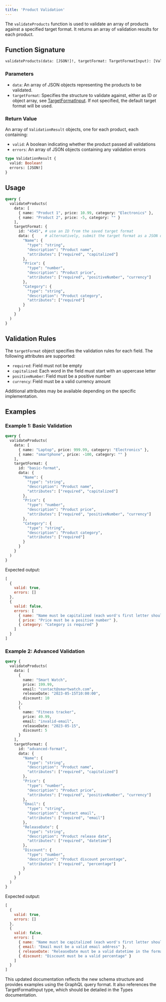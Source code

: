 ```yaml
---
title: 'Product Validation'
---
```


The `validateProducts` function is used to validate an array of products against a specified target format. It returns an array of validation results for each product.

## Function Signature

```graphql
validateProducts(data: [JSON!]!, targetFormat: TargetFormatInput): [ValidationResult!]
```

### Parameters

- `data`: An array of JSON objects representing the products to be validated.
- `targetFormat`: Specifies the structure to validate against, either as ID or object array, see [TargetFormatInput](./types#targetformatinput). If not specified, the default target format will be used.

### Return Value

An array of `ValidationResult` objects, one for each product, each containing:

- `valid`: A boolean indicating whether the product passed all validations
- `errors`: An array of JSON objects containing any validation errors

```graphql
type ValidationResult {
  valid: Boolean!
  errors: [JSON!]
}
```

## Usage

```graphql
query {
  validateProducts(
    data: [
      { name: "Product 1", price: 10.99, category: "Electronics" },
      { name: "Product 2", price: -5, category: "" }
    ],
    targetFormat: {
      id: "4545", # use an ID from the saved target format
      data: {     # alternatively, submit the target format as a JSON object
        "Name": {
          "type": "string",
          "description": "Product name",
          "attributes": ["required", "capitalized"]
        },
        "Price": {
          "type": "number",
          "description": "Product price",
          "attributes": ["required", "positiveNumber", "currency"]
        },
        "Category": {
          "type": "string",
          "description": "Product category",
          "attributes": ["required"]
        }
      } 
    }
  )
}
```

## Validation Rules

The `targetFormat` object specifies the validation rules for each field. The following attributes are supported:

- `required`: Field must not be empty
- `capitalized`: Each word in the field must start with an uppercase letter
- `positiveNumber`: Field must be a positive number
- `currency`: Field must be a valid currency amount

Additional attributes may be available depending on the specific implementation.

## Examples

### Example 1: Basic Validation

```graphql
query {
  validateProducts(
    data: [
      { name: "Laptop", price: 999.99, category: "Electronics" },
      { name: "smartphone", price: -100, category: "" }
    ],
    targetFormat: {
      id: "basic-format",
      data: {
        "Name": {
          "type": "string",
          "description": "Product name",
          "attributes": ["required", "capitalized"]
        },
        "Price": {
          "type": "number",
          "description": "Product price",
          "attributes": ["required", "positiveNumber", "currency"]
        },
        "Category": {
          "type": "string",
          "description": "Product category",
          "attributes": ["required"]
        }
      }
    }
  )
}
```

Expected output:

```javascript
[
  {
    valid: true,
    errors: []
  },
  {
    valid: false,
    errors: [
      { name: "Name must be capitalized (each word's first letter should be uppercase)" },
      { price: "Price must be a positive number" },
      { category: "Category is required" }
    ]
  }
]
```

### Example 2: Advanced Validation

```graphql
query {
  validateProducts(
    data: [
      {
        name: "Smart Watch",
        price: 199.99,
        email: "contact@smartwatch.com",
        releaseDate: "2023-05-15T10:00:00",
        discount: 10
      },
      {
        name: "Fitness tracker",
        price: 49.99,
        email: "invalid-email",
        releaseDate: "2023-05-15",
        discount: 5
      }
    ],
    targetFormat: {
      id: "advanced-format",
      data: {
        "Name": {
          "type": "string",
          "description": "Product name",
          "attributes": ["required", "capitalized"]
        },
        "Price": {
          "type": "number",
          "description": "Product price",
          "attributes": ["required", "positiveNumber", "currency"]
        },
        "Email": {
          "type": "string",
          "description": "Contact email",
          "attributes": ["required", "email"]
        },
        "ReleaseDate": {
          "type": "string",
          "description": "Product release date",
          "attributes": ["required", "datetime"]
        },
        "Discount": {
          "type": "number",
          "description": "Product discount percentage",
          "attributes": ["required", "percentage"]
        }
      }
    }
  )
}
```

Expected output:

```javascript
[
  {
    valid: true,
    errors: []
  },
  {
    valid: false,
    errors: [
      { name: "Name must be capitalized (each word's first letter should be uppercase)" },
      { email: "Email must be a valid email address" },
      { releaseDate: "ReleaseDate must be a valid datetime in the format YYYY-MM-DDTHH:mm:ss" },
      { discount: "Discount must be a valid percentage" }
    ]
  }
]
```

This updated documentation reflects the new schema structure and provides examples using the GraphQL query format. It also references the TargetFormatInput type, which should be detailed in the Types documentation.